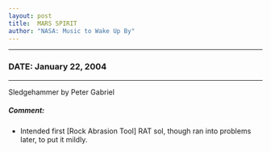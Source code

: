 ```yaml
---
layout: post
title:  MARS SPIRIT
author: "NASA: Music to Wake Up By"
---
```


----
### DATE: January 22, 2004
----
Sledgehammer by Peter Gabriel

##### Comment:
* Intended first [Rock Abrasion Tool] RAT sol, though ran into problems later, to put it mildly.
